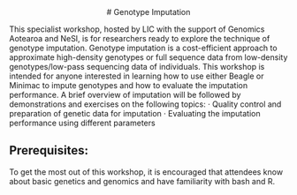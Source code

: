 <center>
# Genotype Imputation
</center>


This specialist workshop, hosted by LIC with the support of Genomics Aotearoa and NeSI, is for researchers ready to explore the technique of genotype imputation. Genotype imputation is a cost-efficient approach to approximate high-density genotypes or full sequence data from low-density genotypes/low-pass sequencing data of individuals. This workshop is intended for anyone interested in learning how to use either Beagle or Minimac to impute genotypes and how to evaluate the imputation performance. A brief overview of imputation will be followed by demonstrations and exercises on the following topics:
·         Quality control and preparation of genetic data for imputation 
·         Evaluating the imputation performance using different parameters
 
## Prerequisites:
To get the most out of this workshop, it is encouraged that attendees know about basic genetics and genomics and have familiarity with bash and R.